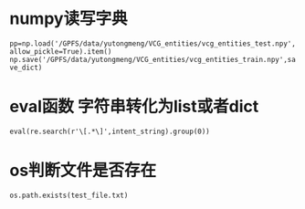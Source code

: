 # numpy读写字典
`pp=np.load('/GPFS/data/yutongmeng/VCG_entities/vcg_entities_test.npy',allow_pickle=True).item()
np.save('/GPFS/data/yutongmeng/VCG_entities/vcg_entities_train.npy',save_dict)`






# eval函数 字符串转化为list或者dict
`eval(re.search(r'\[.*\]',intent_string).group(0))`


# os判断文件是否存在
`os.path.exists(test_file.txt)`
